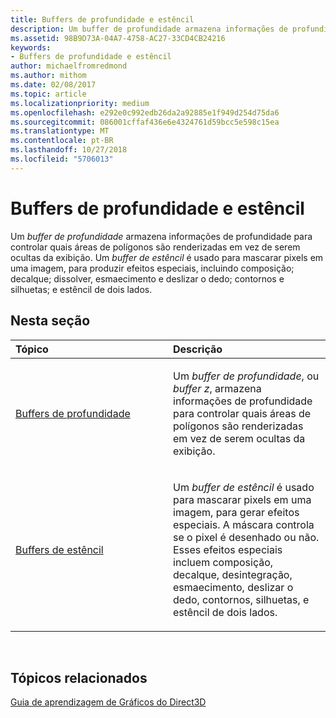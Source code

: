 ```yaml
---
title: Buffers de profundidade e estêncil
description: Um buffer de profundidade armazena informações de profundidade para controlar quais áreas de polígonos são renderizadas em vez de serem ocultas da exibição.
ms.assetid: 98B9D73A-04A7-4758-AC27-33CD4CB24216
keywords:
- Buffers de profundidade e estêncil
author: michaelfromredmond
ms.author: mithom
ms.date: 02/08/2017
ms.topic: article
ms.localizationpriority: medium
ms.openlocfilehash: e292e0c992edb26da2a92885e1f949d254d75da6
ms.sourcegitcommit: 086001cffaf436e6e4324761d59bcc5e598c15ea
ms.translationtype: MT
ms.contentlocale: pt-BR
ms.lasthandoff: 10/27/2018
ms.locfileid: "5706013"
---
```

# <a name="depth-and-stencil-buffers"></a>Buffers de profundidade e estêncil


Um *buffer de profundidade* armazena informações de profundidade para controlar quais áreas de polígonos são renderizadas em vez de serem ocultas da exibição. Um *buffer de estêncil* é usado para mascarar pixels em uma imagem, para produzir efeitos especiais, incluindo composição; decalque; dissolver, esmaecimento e deslizar o dedo; contornos e silhuetas; e estêncil de dois lados.

## <a name="span-idin-this-sectionspanin-this-section"></a><span id="in-this-section"></span>Nesta seção


<table>
<colgroup>
<col width="50%" />
<col width="50%" />
</colgroup>
<thead>
<tr class="header">
<th align="left">Tópico</th>
<th align="left">Descrição</th>
</tr>
</thead>
<tbody>
<tr class="odd">
<td align="left"><p><a href="depth-buffers.md">Buffers de profundidade</a></p></td>
<td align="left"><p>Um <em>buffer de profundidade</em>, ou <em>buffer z</em>, armazena informações de profundidade para controlar quais áreas de polígonos são renderizadas em vez de serem ocultas da exibição.</p></td>
</tr>
<tr class="even">
<td align="left"><p><a href="stencil-buffers.md">Buffers de estêncil</a></p></td>
<td align="left"><p>Um <em>buffer de estêncil</em> é usado para mascarar pixels em uma imagem, para gerar efeitos especiais. A máscara controla se o pixel é desenhado ou não. Esses efeitos especiais incluem composição, decalque, desintegração, esmaecimento, deslizar o dedo, contornos, silhuetas, e estêncil de dois lados.</p></td>
</tr>
</tbody>
</table>

 

## <a name="span-idrelated-topicsspanrelated-topics"></a><span id="related-topics"></span>Tópicos relacionados


[Guia de aprendizagem de Gráficos do Direct3D](index.md)

 

 




